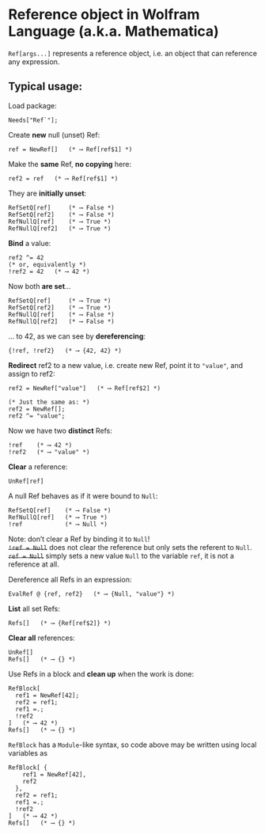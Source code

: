 # Reference object in Wolfram Language (a.k.a. Mathematica) ##

`Ref[args...]` represents a reference object, i.e. an object that can reference any expression.

## Typical usage:

Load package:
```mma
Needs["Ref`"];
```

Create __new__ null (unset) Ref:
```mma
ref = NewRef[]   (* ⟶ Ref[ref$1] *)
```

Make the __same__ Ref, __no copying__ here:
```mma
ref2 = ref   (* ⟶ Ref[ref$1] *)
```

They are __initially unset__:
```mma
RefSetQ[ref]     (* ⟶ False *)
RefSetQ[ref2]    (* ⟶ False *)
RefNullQ[ref]    (* ⟶ True *)
RefNullQ[ref2]   (* ⟶ True *)
```

__Bind__ a value:
```mma
ref2 ^= 42
(* or, equivalently *)
!ref2 = 42   (* ⟶ 42 *)
```

Now both __are set__…
```mma
RefSetQ[ref]     (* ⟶ True *)
RefSetQ[ref2]    (* ⟶ True *)
RefNullQ[ref]    (* ⟶ False *)
RefNullQ[ref2]   (* ⟶ False *)
```

… to 42, as we can see by __dereferencing__:
```mma
{!ref, !ref2}   (* ⟶ {42, 42} *)
```

__Redirect__ ref2 to a new value, i.e. create new Ref, point it to `"value"`, and assign to ref2:
```mma
ref2 = NewRef["value"]   (* ⟶ Ref[ref$2] *)

(* Just the same as: *)
ref2 = NewRef[];
ref2 ^= "value";
```

Now we have two __distinct__ Refs:
```mma
!ref    (* ⟶ 42 *)
!ref2   (* ⟶ "value" *)
```

__Clear__ a reference:
```mma
UnRef[ref]
```

A null Ref behaves as if it were bound to `Null`:
```mma
RefSetQ[ref]    (* ⟶ False *)
RefNullQ[ref]   (* ⟶ True *)
!ref            (* ⟶ Null *)
```

Note: don’t clear a Ref by binding it to `Null`!  
~~`!ref = Null`~~ does not clear the reference but only sets the referent to `Null`.  
~~`ref = Null`~~ simply sets a new value `Null` to the variable `ref`, it is not a reference at all.

Dereference all Refs in an expression:
```mma
EvalRef @ {ref, ref2}   (* ⟶ {Null, "value"} *)
```

__List__ all set Refs:
```mma
Refs[]   (* ⟶ {Ref[ref$2]} *)
```

__Clear all__ references:
```mma
UnRef[]
Refs[]   (* ⟶ {} *)
```

Use Refs in a block and __clean up__ when the work is done:
```mma
RefBlock[
  ref1 = NewRef[42];
  ref2 = ref1;
  ref1 =.;
  !ref2
]   (* ⟶ 42 *)
Refs[]   (* ⟶ {} *)
```

`RefBlock` has a `Module`-like syntax, so code above may be written using local variables as
```mma
RefBlock[ {
    ref1 = NewRef[42],
    ref2
  },
  ref2 = ref1;
  ref1 =.;
  !ref2
]   (* ⟶ 42 *)
Refs[]   (* ⟶ {} *)
```
